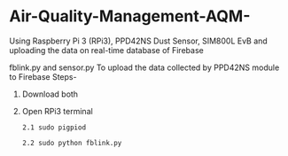 # Air-Quality-Management-AQM-
Using Raspberry Pi 3 (RPi3), PPD42NS Dust Sensor, SIM800L EvB and uploading the data on real-time database of Firebase

fblink.py and sensor.py
To upload the data collected by PPD42NS module to Firebase
Steps-
1. Download both
2. Open RPi3 terminal
       
       2.1 sudo pigpiod
       
       2.2 sudo python fblink.py

